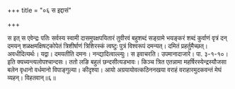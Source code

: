 +++
title = "०६ स इद्दासं"

+++

स इत् स एवेन्द्रः पतिः सर्वस्य स्वामी दासमुपक्षपयितारं तुवीरवं बहुशब्दं सङ्ग्रामे भयङ्करं शब्दं कुर्वाणं वृत्रं दन् दमयन् शळक्षमक्षिषट्कोपेतं त्रिशीर्षाणं त्रिशिरस्कं त्वष्टुः पुत्रं विश्वरूपं दमन्यत्। दमितं प्रहर्तुमैच्छत्। अवधीदित्यर्थः। यद्वा। दमयतीति दमनः। नन्द्यादित्वाल्ल्युः। स इवाचरति। उपमानादाजारे। पा. ३-१-१०। इति क्यच्यन्त्यलोपश्चान्दसः। ततो लङि बहुलं छन्दसीत्यडभावः। किञ्च त्रित एतन्नामा महर्षिरस्येन्द्रस्यौजसा बलेन वृधानो वर्धमानो विपाङ्गुल्या। कीदृश्या। आयो अग्रयायोवत्कठिननखया वराहं वराहारमुदकवन्तं मेघं व्यहन्। विहतवान्॥६॥